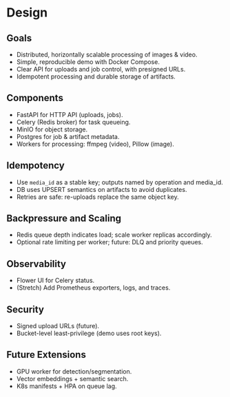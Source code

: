 # Design

## Goals
- Distributed, horizontally scalable processing of images & video.
- Simple, reproducible demo with Docker Compose.
- Clear API for uploads and job control, with presigned URLs.
- Idempotent processing and durable storage of artifacts.

## Components
- FastAPI for HTTP API (uploads, jobs).
- Celery (Redis broker) for task queueing.
- MinIO for object storage.
- Postgres for job & artifact metadata.
- Workers for processing: ffmpeg (video), Pillow (image).

## Idempotency
- Use `media_id` as a stable key; outputs named by operation and media_id.
- DB uses UPSERT semantics on artifacts to avoid duplicates.
- Retries are safe: re-uploads replace the same object key.

## Backpressure and Scaling
- Redis queue depth indicates load; scale worker replicas accordingly.
- Optional rate limiting per worker; future: DLQ and priority queues.

## Observability
- Flower UI for Celery status.
- (Stretch) Add Prometheus exporters, logs, and traces.

## Security
- Signed upload URLs (future).
- Bucket-level least-privilege (demo uses root keys).

## Future Extensions
- GPU worker for detection/segmentation.
- Vector embeddings + semantic search.
- K8s manifests + HPA on queue lag.
